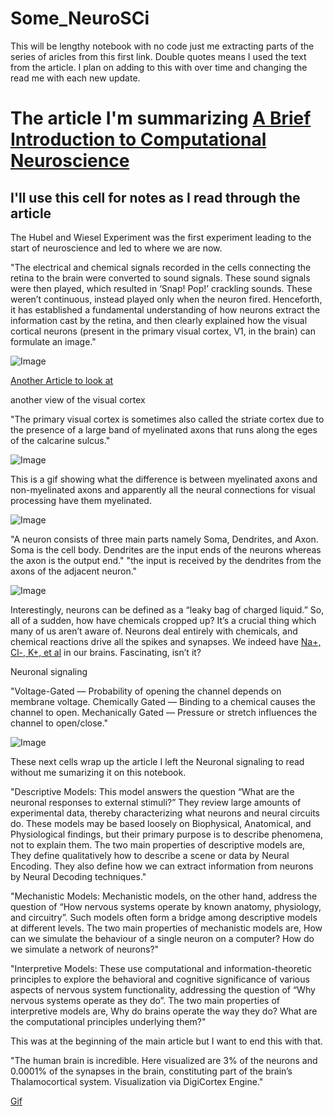 # Some_NeuroSCi

This will be lengthy notebook with no code just me extracting parts of the series of aricles from this first link. Double quotes means I used the text from the article. I plan on adding to this with over time and changing the read me with each new update. 

# The article I'm summarizing [A Brief Introduction to Computational Neuroscience](https://towardsdatascience.com/a-brief-introduction-to-computational-neuroscience-part-1-42171791f613)

## I'll use this cell for notes as I read through the article

The Hubel and Wiesel Experiment was the first experiment leading to the start of neuroscience and led to where we are now. 

"The electrical and chemical signals recorded in the cells connecting the retina to the brain were converted to sound signals. These sound signals were then played, which resulted in ‘Snap! Pop!’ crackling sounds. These weren’t continuous, instead played only when the neuron fired. Henceforth, it has established a fundamental understanding of how neurons extract the information cast by the retina, and then clearly explained how the visual cortical neurons (present in the primary visual cortex, V1, in the brain) can formulate an image."

![Image](https://webvision.med.utah.edu/imageswv/capas-cortex.jpg)

[Another Article to look at](https://www.researchgate.net/figure/Primary-visual-cortex-V1-neurons-receive-diverse-inputs-a-A-V1-neuron-can-receive_fig2_235333200)

another view of the visual cortex

"The primary visual cortex is sometimes also called the striate cortex due to the presence of a large band of myelinated axons that runs along the eges of the calcarine sulcus."

![Image](https://www.cns.nyu.edu/~david/courses/perception/lecturenotes/V1/LGN-V1-slides/Slide10.jpg)

This is a gif showing what the difference is between myelinated axons and non-myelinated axons and apparently all the neural connections for visual processing have them myelinated. 

![Image](https://upload.wikimedia.org/wikipedia/commons/thumb/4/48/Saltatory_Conduction.gif/220px-Saltatory_Conduction.gif)


"A neuron consists of three main parts namely Soma, Dendrites, and Axon. Soma is the cell body. Dendrites are the input ends of the neurons whereas the axon is the output end." "the input is received by the dendrites from the axons of the adjacent neuron."

![Image](https://miro.medium.com/max/770/1*jnx3L4mcwNcWiVwPuTWdDg.jpeg)

Interestingly, neurons can be defined as a “leaky bag of charged liquid.” So, all of a sudden, how have chemicals cropped up? It’s a crucial thing which many of us aren’t aware of. Neurons deal entirely with chemicals, and chemical reactions drive all the spikes and synapses. We indeed have [Na+, Cl-, K+, et al](https://www.frontiersin.org/articles/10.3389/fcell.2019.00058/full) in our brains. Fascinating, isn’t it?


Neuronal signaling

"Voltage-Gated — Probability of opening the channel depends on membrane voltage.
Chemically Gated — Binding to a chemical causes the channel to open.
Mechanically Gated — Pressure or stretch influences the channel to open/close."

![Image](https://miro.medium.com/max/364/1*Fz_0-s82ET0uWsD7QmGpxQ.png)

These next cells wrap up the article I left the Neuronal signaling to read without me sumarizing it on this notebook. 

"Descriptive Models: This model answers the question “What are the neuronal responses to external stimuli?” They review large amounts of experimental data, thereby characterizing what neurons and neural circuits do. These models may be based loosely on Biophysical, Anatomical, and Physiological findings, but their primary purpose is to describe phenomena, not to explain them.
The two main properties of descriptive models are,
They define qualitatively how to describe a scene or data by Neural Encoding.
They also define how we can extract information from neurons by Neural Decoding techniques."

"Mechanistic Models: Mechanistic models, on the other hand, address the question of “How nervous systems operate by known anatomy, physiology, and circuitry”. Such models often form a bridge among descriptive models at different levels.
The two main properties of mechanistic models are,
How can we simulate the behaviour of a single neuron on a computer?
How do we simulate a network of neurons?"

"Interpretive Models: These use computational and information-theoretic principles to explore the behavioral and cognitive significance of various aspects of nervous system functionality, addressing the question of “Why nervous systems operate as they do”.
The two main properties of interpretive models are,
Why do brains operate the way they do?
What are the computational principles underlying them?"

This was at the beginning of the main article but I want to end this with that.

"The human brain is incredible. Here visualized are 3% of the neurons and 0.0001% of the synapses in the brain, constituting part of the brain’s Thalamocortical system. Visualization via DigiCortex Engine."




[Gif](https://miro.medium.com/max/288/1*S4RAgd7YXDvLKZH-N4BEAQ.gif)


```python

```
